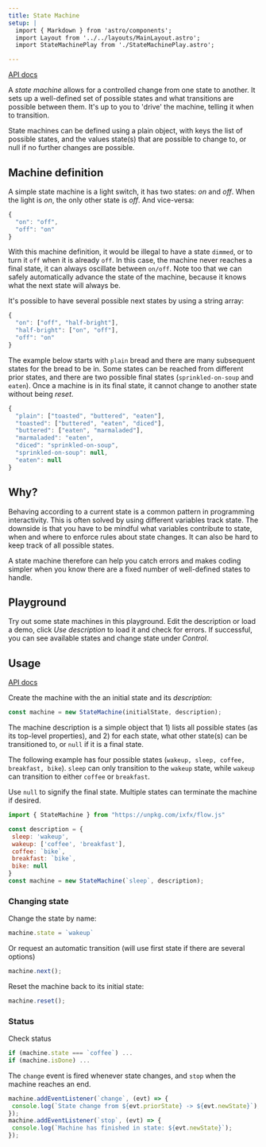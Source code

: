 ```yaml
---
title: State Machine
setup: |
  import { Markdown } from 'astro/components';
  import Layout from '../../layouts/MainLayout.astro';
  import StateMachinePlay from './StateMachinePlay.astro';

---
```


[API docs](https://clinth.github.io/ixfx/modules/Flow.StateMachine.html)

A _state machine_ allows for a controlled change from one state to another. It sets up a well-defined set of possible states and what transitions are possible between them. It's up to you to 'drive' the machine, telling it when to transition. 

State machines can be defined using a plain object, with keys the list of possible states, and the values state(s) that are possible to change to, or null if no further changes are possible.

## Machine definition

A simple state machine is a light switch, it has two states: _on_ and _off_. When the light is _on_, the only other state is _off_. And vice-versa:

```js
{
  "on": "off",
  "off": "on"
}
```

With this machine definition, it would be illegal to have a state `dimmed`, or to turn it `off` when it is already `off`. In this case, the machine never reaches a final state, it can always oscillate between `on/off`. Note too that we can safely automatically advance the state of the machine, because it knows what the next state will always be.

It's possible to have several possible next states by using a string array:

```js
{
  "on": ["off", "half-bright"],
  "half-bright": ["on", "off"],
  "off": "on"
}
```

The example below starts with `plain` bread and there are many subsequent states for the bread to be in. Some states can be reached from different prior states, and there are two possible final states (`sprinkled-on-soup` and `eaten`). Once a machine is in its final state, it cannot change to another state without being _reset_.

```js
{
  "plain": ["toasted", "buttered", "eaten"],
  "toasted": ["buttered", "eaten", "diced"],
  "buttered": ["eaten", "marmaladed"],
  "marmaladed": "eaten",
  "diced": "sprinkled-on-soup",
  "sprinkled-on-soup": null,
  "eaten": null
}
```

## Why?

Behaving according to a current state is a common pattern in programming interactivity. This is often solved by using different variables track state. The downside is that you have to be mindful what variables contribute to state, when and where to enforce rules about state changes. It can also be hard to keep track of all possible states.

A state machine therefore can help you catch errors and makes coding simpler when you know there are a fixed number of well-defined states to handle.

## Playground

Try out some state machines in this playground. Edit the description or load a demo, click _Use description_ to load it and check for errors. If successful, you can see available states and change state under _Control_.

<StateMachinePlay />

## Usage

[API docs](https://clinth.github.io/ixfx/modules/Flow.StateMachine.html)

Create the machine with the an initial state and its _description_:

```js
const machine = new StateMachine(initialState, description);
```

The machine description is a simple object that 1) lists all possible states (as its top-level properties), and 2) for each state, what other state(s) can be transitioned to, or `null` if it is a final state.

The following example has four possible states (`wakeup, sleep, coffee, breakfast, bike`). `sleep` can only transition to the `wakeup` state, while `wakeup` can transition to either `coffee` or `breakfast`. 

Use `null` to signify the final state. Multiple states can terminate the machine if desired.

```js
import { StateMachine } from "https://unpkg.com/ixfx/flow.js"

const description = { 
 sleep: 'wakeup',
 wakeup: ['coffee', 'breakfast'],
 coffee: `bike`,
 breakfast: `bike`,
 bike: null
}
const machine = new StateMachine(`sleep`, description);
```

### Changing state

Change the state by name:

```js
machine.state = `wakeup`
```

Or request an automatic transition (will use first state if there are several options)

```js
machine.next();
```

Reset the machine back to its initial state:

```js
machine.reset();
```

### Status

Check status

```js
if (machine.state === `coffee`) ...
if (machine.isDone) ...
```

The `change` event is fired whenever state changes, and `stop` when the machine reaches an end.

```js
machine.addEventListener(`change`, (evt) => {
 console.log(`State change from ${evt.priorState} -> ${evt.newState}`);
});
machine.addEventListener(`stop`, (evt) => {
 console.log(`Machine has finished in state: ${evt.newState}`);
});
```



